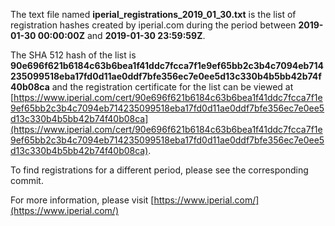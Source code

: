 The text file named **iperial_registrations_2019_01_30.txt** is the list of registration hashes created by iperial.com during the period between **2019-01-30 00:00:00Z** and **2019-01-30 23:59:59Z**.

The SHA 512 hash of the list is **90e696f621b6184c63b6bea1f41ddc7fcca7f1e9ef65bb2c3b4c7094eb714235099518eba17fd0d11ae0ddf7bfe356ec7e0ee5d13c330b4b5bb42b74f40b08ca** and the registration certificate for the list can be viewed at [https://www.iperial.com/cert/90e696f621b6184c63b6bea1f41ddc7fcca7f1e9ef65bb2c3b4c7094eb714235099518eba17fd0d11ae0ddf7bfe356ec7e0ee5d13c330b4b5bb42b74f40b08ca](https://www.iperial.com/cert/90e696f621b6184c63b6bea1f41ddc7fcca7f1e9ef65bb2c3b4c7094eb714235099518eba17fd0d11ae0ddf7bfe356ec7e0ee5d13c330b4b5bb42b74f40b08ca).

To find registrations for a different period, please see the corresponding commit.

For more information, please visit [https://www.iperial.com/](https://www.iperial.com/)
